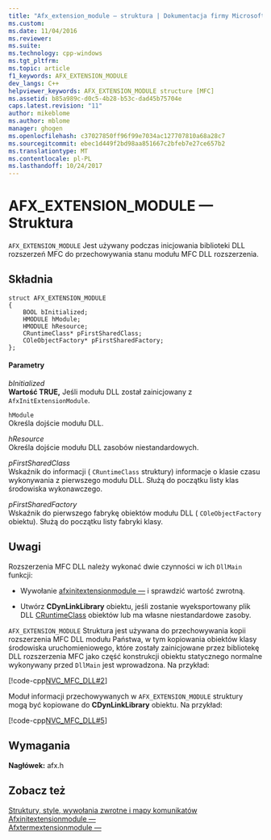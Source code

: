 ```yaml
---
title: "Afx_extension_module — struktura | Dokumentacja firmy Microsoft"
ms.custom: 
ms.date: 11/04/2016
ms.reviewer: 
ms.suite: 
ms.technology: cpp-windows
ms.tgt_pltfrm: 
ms.topic: article
f1_keywords: AFX_EXTENSION_MODULE
dev_langs: C++
helpviewer_keywords: AFX_EXTENSION_MODULE structure [MFC]
ms.assetid: b85a989c-d0c5-4b28-b53c-dad45b75704e
caps.latest.revision: "11"
author: mikeblome
ms.author: mblome
manager: ghogen
ms.openlocfilehash: c37027850ff96f99e7034ac127707810a68a28c7
ms.sourcegitcommit: ebec1d449f2bd98aa851667c2bfeb7e27ce657b2
ms.translationtype: MT
ms.contentlocale: pl-PL
ms.lasthandoff: 10/24/2017
---
```

# <a name="afxextensionmodule-structure"></a>AFX_EXTENSION_MODULE — Struktura
`AFX_EXTENSION_MODULE` Jest używany podczas inicjowania biblioteki DLL rozszerzeń MFC do przechowywania stanu modułu MFC DLL rozszerzenia.  
  
## <a name="syntax"></a>Składnia  
  
```  
struct AFX_EXTENSION_MODULE  
{  
    BOOL bInitialized;  
    HMODULE hModule;  
    HMODULE hResource;  
    CRuntimeClass* pFirstSharedClass;  
    COleObjectFactory* pFirstSharedFactory;  
};  
```  
  
#### <a name="parameters"></a>Parametry  
 *bInitialized*  
 **Wartość TRUE,** Jeśli modułu DLL został zainicjowany z `AfxInitExtensionModule`.  
  
 `hModule`  
 Określa dojście modułu DLL.  
  
 *hResource*  
 Określa dojście modułu DLL zasobów niestandardowych.  
  
 *pFirstSharedClass*  
 Wskaźnik do informacji ( `CRuntimeClass` struktury) informacje o klasie czasu wykonywania z pierwszego modułu DLL. Służą do początku listy klas środowiska wykonawczego.  
  
 *pFirstSharedFactory*  
 Wskaźnik do pierwszego fabrykę obiektów modułu DLL ( `COleObjectFactory` obiektu). Służą do początku listy fabryki klasy.  
  
## <a name="remarks"></a>Uwagi  
 Rozszerzenia MFC DLL należy wykonać dwie czynności w ich `DllMain` funkcji:  
  
-   Wywołanie [afxinitextensionmodule —](extension-dll-macros.md#afxinitextensionmodule) i sprawdzić wartość zwrotną.  
  
-   Utwórz **CDynLinkLibrary** obiektu, jeśli zostanie wyeksportowany plik DLL [CRuntimeClass](../../mfc/reference/cruntimeclass-structure.md) obiektów lub ma własne niestandardowe zasoby.  
  
 `AFX_EXTENSION_MODULE` Struktura jest używana do przechowywania kopii rozszerzenia MFC DLL modułu Państwa, w tym kopiowania obiektów klasy środowiska uruchomieniowego, które zostały zainicjowane przez bibliotekę DLL rozszerzenia MFC jako część konstrukcji obiektu statycznego normalne wykonywany przed `DllMain` jest wprowadzona. Na przykład:  
  
 [!code-cpp[NVC_MFC_DLL#2](../../atl-mfc-shared/codesnippet/cpp/afx-extension-module-structure_1.cpp)]  
  
 Moduł informacji przechowywanych w `AFX_EXTENSION_MODULE` struktury mogą być kopiowane do **CDynLinkLibrary** obiektu. Na przykład:  
  
 [!code-cpp[NVC_MFC_DLL#5](../../atl-mfc-shared/codesnippet/cpp/afx-extension-module-structure_2.cpp)]  
  
## <a name="requirements"></a>Wymagania  
 **Nagłówek:** afx.h  
  
## <a name="see-also"></a>Zobacz też  
 [Struktury, style, wywołania zwrotne i mapy komunikatów](../../mfc/reference/structures-styles-callbacks-and-message-maps.md)   
 [Afxinitextensionmodule —](extension-dll-macros.md#afxinitextensionmodule)   
 [Afxtermextensionmodule —](extension-dll-macros.md#afxtermextensionmodule)

